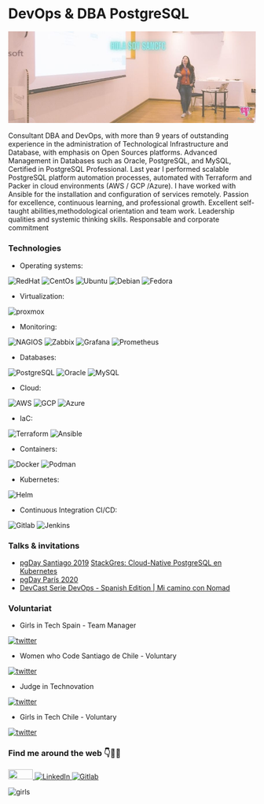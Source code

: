 
# DevOps & DBA PostgreSQL 
![presentation](hola%20soy%20sancfc.jpg)

Consultant DBA and DevOps, with more than 9 years of outstanding experience in the administration of Technological Infrastructure and Database, with emphasis on Open Sources platforms. Advanced Management in Databases such as Oracle, PostgreSQL, and MySQL, Certified in PostgreSQL Professional. Last year I performed scalable PostgreSQL platform automation processes, automated with Terraform and Packer in cloud environments (AWS / GCP /Azure). I have worked with Ansible for the installation and configuration of services remotely. Passion for excellence, continuous learning, and professional growth. 
Excellent self-taught abilities,methodological orientation and team work. Leadership qualities and systemic thinking skills. Responsable and corporate commitment

### **Technologies** 
* Operating systems: 

![RedHat](https://img.shields.io/static/v1?label=RedHat&message=70%&color=EE0000&logo=redhat) ![CentOs](https://img.shields.io/static/v1?label=CentOs&message=70%&color=262577&logo=centos) ![Ubuntu](https://img.shields.io/static/v1?label=Ubuntu&message=100%&color=E95420&logo=ubuntu) ![Debian](https://img.shields.io/static/v1?label=Debian&message=90%&color=A81D33&logo=debian) ![Fedora](https://img.shields.io/static/v1?label=Fedora&message=40%&color=294172&logo=fedora)
* Virtualization: 

![proxmox](https://img.shields.io/static/v1?label=Promox&message=60%&color=orange&logo=proxmox)
* Monitoring: 

![NAGIOS](https://img.shields.io/static/v1?label=Nagios&message=60%&color=green) ![Zabbix](https://img.shields.io/static/v1?label=Zabbix&message=40%&color=green) ![Grafana](https://img.shields.io/static/v1?label=Grafana&message=60%&color=F46800&logo=grafana) ![Prometheus](https://img.shields.io/static/v1?label=Grafana&message=40%&color=E6522C&logo=prometheus)
* Databases: 

![PostgreSQL](https://img.shields.io/static/v1?label=PostgreSQL&message=85%&color=336791&logo=postgresql) ![Oracle](https://img.shields.io/static/v1?label=ORACLE&message=40%&color=F80000&logo=oracle) ![MySQL](https://img.shields.io/static/v1?label=MySQL&message=40%&color=4479A1&logo=mysql) 
* Cloud: 

![AWS](https://img.shields.io/static/v1?label=AWS&message=65%&color=232F3E&logo=Amazonaws) ![GCP](https://img.shields.io/static/v1?label=GCP&message=40%&color=4285F4&logo=Googlecloud) ![Azure](https://img.shields.io/static/v1?label=Azure&message=40%&color=0089D6&logo=microsoftazure) 

* IaC:

![Terraform](https://img.shields.io/static/v1?label=Terraform&message=70%&color=623CE4&logo=Terraform) ![Ansible](https://img.shields.io/static/v1?label=Ansible&message=70%&color=EE0000&logo=Ansible)

* Containers: 

![Docker](https://img.shields.io/static/v1?label=Docker&message=60%&color=blue&logo=docker) ![Podman](https://img.shields.io/static/v1?label=Podman&message=40%&color=892ca0&logo=podman)

* Kubernetes: 

![Helm](https://img.shields.io/static/v1?label=Helm&message=60%&color=0F1689&logo=helm)

* Continuous Integration CI/CD: 

![Gitlab](https://img.shields.io/static/v1?label=GitlabAutoDevopsconRunnerDocker&message=60%&color=FCA121&logo=gitlab) ![Jenkins](https://img.shields.io/static/v1?label=Jenkins&message=60%&color=D24939&logo=jenkins)

### **Talks & invitations** 
* [pgDay Santiago 2019](https://www.pgday.cl/2019/schedule/day-1-hall-d-lesson-1/)
    [StackGres: Cloud-Native PostgreSQL en Kubernetes](https://wiki.postgresql.org/images/8/89/StackGres_Cloud-Native_PostgreSQL_en_Kubernetes.pdf)
* [pgDay París 2020](https://2020.pgday.paris/organization/)
* [DevCast Serie DevOps - Spanish Edition | Mi camino con Nomad](https://youtu.be/x_FsaXHWdPA)

### **Voluntariat** 

* Girls in Tech Spain - Team Manager  
<a href="https://twitter.com/GirlsinTechES">
  <img src="https://img.shields.io/badge/-Twitter-blue" width="50" height="20" alt="twitter">
</a>

* Women who Code Santiago de Chile - Voluntary 
<a href="https://twitter.com/GirlsinTech_cl">
  <img src="https://img.shields.io/badge/-Twitter-blue" width="50" height="20" alt="twitter">
</a>

* Judge in Technovation 
<a href="https://twitter.com/technovation">
  <img src="https://img.shields.io/badge/-Twitter-blue" width="50" height="20" alt="twitter">
</a>

     
* Girls in Tech Chile - Voluntary 
<a href="https://twitter.com/GirlsinTech_CL">
  <img src="https://img.shields.io/badge/-Twitter-blue" width="50" height="20" alt="twitter">
</a>
  
### **Find me around the web 👇👩‍💻**

<a href="https://twitter.com/sancfc">
  <img src="https://img.shields.io/badge/-Twitter-1DA1F2?logo=twitter)" width="50" height="20" >
</a>    
</a> <a href="https://www.linkedin.com/in/sancfc/">
  <img src="https://img.shields.io/badge/-LinkedIn-blue" width="50" height="20" alt="LinkedIn">
</a> 
</a> <a href="https://gitlab.com/fcsantiago">
  <img src="https://img.shields.io/badge/-Gitlab-orange" width="50" height="20" alt="Gitlab">
</a> 

![girls](https://devforum.roblox.com/uploads/default/original/4X/2/7/4/274d40f45b3f56a908c194f494eec2319ca3063b.gif)
